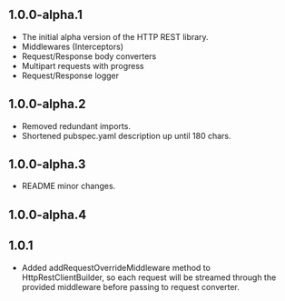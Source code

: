 ## 1.0.0-alpha.1

* The initial alpha version of the HTTP REST library.
* Middlewares (Interceptors)
* Request/Response body converters
* Multipart requests with progress
* Request/Response logger

## 1.0.0-alpha.2

* Removed redundant imports.
* Shortened pubspec.yaml description up until 180 chars.

## 1.0.0-alpha.3

* README minor changes.

## 1.0.0-alpha.4

## 1.0.1 

* Added addRequestOverrideMiddleware method to HttpRestClientBuilder, so each request will be streamed through the provided middleware before passing to request converter.
